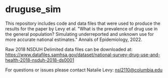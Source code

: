 # druguse_sim

This repository includes code and data files that were used to produce the results for the paper by Levy et al. "What is the prevalence of drug use in the general population? Simulating underreported and unknown use for more accurate national estimates." Annals of Epidemiology, 2022.

Raw 2018 NSDUH Delimited data files can be downloaded at: https://www.datafiles.samhsa.gov/dataset/national-survey-drug-use-and-health-2018-nsduh-2018-ds0001

For questions or issues please contact Natalie Levy: nsl2110@columbia.edu
